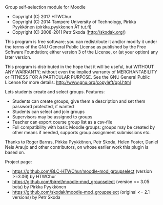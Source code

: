 Group self-selection module for Moodle

* Copyright (C) 2017 HTWChur
* Copyright (C) 2014 Tampere University of Technology, Pirkka Pyykkönen (pirkka.pyykkonen ÄT tut.fi)
* Copyright (C) 2008-2011 Petr Skoda (http://skodak.org/)

This program is free software; you can redistribute it and/or modify
it under the terms of the GNU General Public License as published by
the Free Software Foundation; either version 3 of the License, or
(at your option) any later version.

This program is distributed in the hope that it will be useful,
but WITHOUT ANY WARRANTY; without even the implied warranty of
MERCHANTABILITY or FITNESS FOR A PARTICULAR PURPOSE.  See the
GNU General Public License for more details:
http://www.gnu.org/copyleft/gpl.html

Lets students create and select groups. Features:

* Students can create groups, give them a description and set them password protected, if wanted
* Students can select and join groups
* Supervisors may be assigned to groups
* Teacher can export course group list as a csv-file
* Full compatibility with basic Moodle groups: groups may be created by other means if needed, supports group assignment submissions etc.


Thanks to Roger Barras, Pirkka Pyykkönen, Petr Skoda, Helen Foster, Daniel Neis Araujo and other
contributors, on whose earlier work this plugin is based on.

Project page:

* https://github.com/BLC-HTWChur/moodle-mod_groupselect (version >=3.06) by HTWChur
* https://github.com/birrel/moodle-mod_groupselect (version <= 3.05 beta) by Pirkka Pyykkönen
* https://github.com/skodak/moodle-mod_groupselect (original <= 2.1 versions) by Petr Skoda
